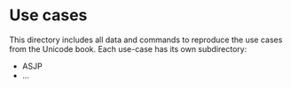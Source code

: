 # Use cases

This directory includes all data and commands to reproduce the use cases from the Unicode book. Each use-case has its own subdirectory:

- ASJP
- ...
